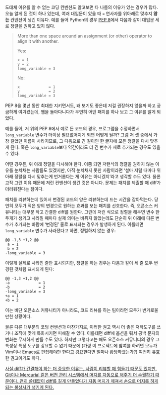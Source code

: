 도대체 이유를 알 수 없는 코딩 컨벤션도 알고보면 다 나름의 이유가 있는 경우가 많다. 오늘 알게 된 것이 하나 있는데, 여러 대입문이 있을 때 `=` 연사자를 위아래로 맞추지 **않는** 컨벤션이 생긴 이유다. 예를 들어 Python의 경우 [PEP 8][]에서 다음과 같이 대입문 세로 정렬을 권하고 있지 않다.

> More than one space around an assignment (or other) operator to
> align it with another.
>
> Yes:
>
>     x = 1
>     y = 2
>     long_variable = 3
>
> No:
>
>     x             = 1
>     y             = 2
>     long_variable = 3

PEP 8을 몇년 동안 최대한 지키면서도, 왜 보기도 좋은데 저걸 권장하지 않을까 하고 궁금하게 여겨왔는데, 웹을 돌아다니다가 우연히 어떤 패치를 하나 보고 그 이유를 알게 되었다.

예를 들어, 저 위의 PEP 8에서 예로 든 코드의 경우, 프로그램을 수정하면서 `long_variable` 변수가 더이상 필요없어지게 되면 어떻게 될까? 그럼 저 셋 중에서 가장 길었던 이름이 사라지므로, 그 다음으로 긴 길이인 한 글자에 모든 정렬을 다시 맞추게 된다. 혹은 `long_variable`보다 약간이라도 더 긴 변수가 새로 추가되는 경우도 있을 수 있다.

어떤 경우든, 위 아래 정렬을 다시해야 한다. 이쯤 되면 저런식의 정렬을 권하지 않는 이유를 눈치채는 사람들도 있겠지만, 아직 눈치채지 못한 사람이라면 ‘설마 저럴 때마다 위아래 정렬을 다시 맞추는게 번거롭다는 게 이유는 아니겠지’라고 생각할 수도 있다. 물론 고작 그런 이유 때문에 저런 컨벤션이 생긴 것은 아니다. 문제는 패치를 제출할 때 diff가 더러워진다는 점이다.

패치를 리뷰하는데 있어서 변경된 코드의 양은 리뷰하는데 드는 시간을 잡아먹는다. 당연히 모두가 적은 양의 변경으로 원하는 효과를 보는 패치를 선호한다. 즉, 오픈소스 커뮤니티는 대부분 작고 간결한 diff를 원한다. 그런데 저런 식으로 정렬을 해두면 변수 한 두개가 생기고 사라질 때마다 실제 의미는 바뀌지 않았는데도 단순히 위 아래에 다른 변수가 추가되는 바람에 ‘변경된’ 줄로 표시되는 경우가 발생하게 된다. 이를테면 `long_variable` 변수가 사라졌다고 하면, 정렬하지 않는 경우:

    @@ -1,3 +1,2 @@
     a = 1
     b = 2
    -long_variable = 3

이렇게 실제로 사라진 줄만 표시되지만, 정렬을 하는 경우는 다음과 같이 세 줄 모두 변경된 것처럼 표시되게 된다:

    @@ -1,3 +1,2 @@
    -a             = 1
    -b             = 2
    -long_variable = 3
    +a = 1
    +b = 2

이는 비단 오픈소스 커뮤니티가 아니라도, 코드 리뷰를 하는 팀이라면 모두가 번거로울만한 상황이다.

물론 다른 대부분의 코딩 컨벤션과 마찬가지로, 이러한 권고 역시 더 좋은 저작도구를 쓰거나 조직에 맞게 특화시키면 피해갈 수 있다. 이를테면 diff에 옵션을 둬서 공백 문자의 변화는 무시하게 만들 수도 있다. 하지만 그렇다고는 해도 오픈소스 커뮤니티의 경우 그 특성상 특정 도구를 강요할 수 없기 때문에 (가령 이 프로젝트에 참여를 하려면 모두가 Vim이나 Emacs로 편집해야만 한다고 강요한다면 얼마나 황당하겠는가?) 여전히 유효한 권고이기도 하다.

<ins datetime="2013-02-11T20:23:00+09:00">사실 diff가 간결해야 하는 더 중요한 이유는, 사람이 리뷰할 때 힘들기 때문도 있지만, Git이나 Mercurial 같은 버전 관리 시스템에서 머지를 자동으로 해주기 더 수월하기 때문이다. 괜히 쓸데없이 diff를 길게 만들었다가 자동 머지가 깨져서 손으로 머지를 하게 되는 불상사가 생기게 된다.</ins>

[PEP 8]: http://www.python.org/dev/peps/pep-0008/
